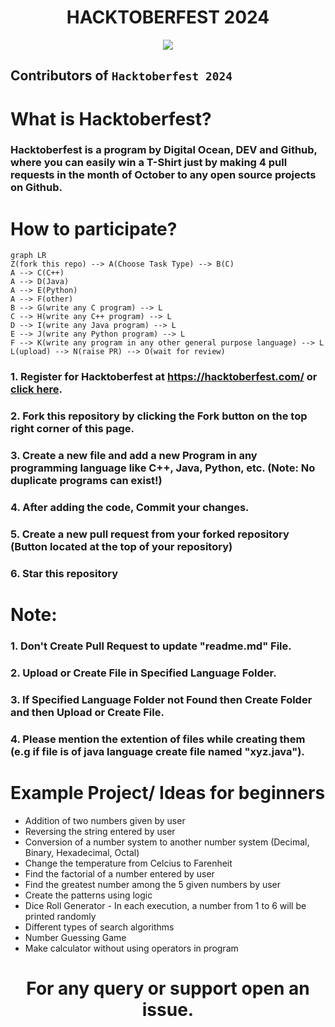 <h1 align="center"> HACKTOBERFEST 2024</h1>
<p align="center">
  <img src="https://github.com/user-attachments/assets/5121ff55-079b-4393-9588-0cf2d2790909"> 
</p>
<!--<p align="center">
   <img alt="GitHub pull-requests" src="https://img.shields.io/github/issues-pr/KarthikGanapaR/Hactoberfest-24">
   <img alt="GitHub forks" src="https://img.shields.io/github/forks/KarthikGanapaR/Hactoberfest-24">
   <img alt="contributors" src="https://img.shields.io/github/contributors/KarthikGanapaR/Hactoberfest-24">
   <img alt="GitHub stars" src="https://img.shields.io/github/stars/KarthikGanapaR/Hactoberfest-24">
</p> -->

## Contributors of `Hacktoberfest 2024`
<!--
<div align="center">

<a href="https://github.com/sherigar/HacktoberFest-2023/graphs/contributors">
  <img src="https://contrib.rocks/image?repo=KarthikGanapaR/Hactoberfest-23" />
</a> 
</div>
-->
# What is Hacktoberfest?

<h3>Hacktoberfest is a program by Digital Ocean, DEV and Github, where you can easily win a T-Shirt just by making 4 pull requests in the month of October to any open source projects on Github.</h3>

# How to participate?

```mermaid
graph LR
Z(fork this repo) --> A(Choose Task Type) --> B(C)
A --> C(C++)
A --> D(Java)
A --> E(Python) 
A --> F(other) 
B --> G(write any C program) --> L
C --> H(write any C++ program) --> L
D --> I(write any Java program) --> L
E --> J(write any Python program) --> L
F --> K(write any program in any other general purpose language) --> L
L(upload) --> N(raise PR) --> O(wait for review)
```

### 1. Register for Hacktoberfest at https://hacktoberfest.com/ or [click here](https://hacktoberfest.com/).
### 2. Fork this repository by clicking the Fork button on the top right corner of this page.
### 3. Create a new file and **add** a new Program in any programming language like C++, Java, Python, etc. (Note: No duplicate programs can exist!)
### 4. After adding the code, Commit your changes.
### 5. Create a new pull request from your forked repository (Button located at the top of your repository)
### 6. Star this repository

# Note:
### 1. Don't Create Pull Request to update "readme.md" File.
### 2. Upload or Create File in Specified Language Folder.
### 3. If Specified Language Folder not Found then Create Folder and then Upload or Create File.
### 4. Please mention the extention of files while creating them (e.g if file is of java language create file named "xyz.java").

# Example Project/ Ideas for beginners
- Addition of two numbers given by user
- Reversing the string entered by user
- Conversion of a number system to another number system (Decimal, Binary, Hexadecimal, Octal)
- Change the temperature from Celcius to Farenheit
- Find the factorial of a number entered by user
- Find the greatest number among the 5 given numbers by user
- Create the patterns using logic
- Dice Roll Generator - In each execution, a number from 1 to 6 will be printed randomly
- Different types of search algorithms
- Number Guessing Game
- Make calculator without using operators in program

<h1 align="center">For any query or support open an issue.<h1>
